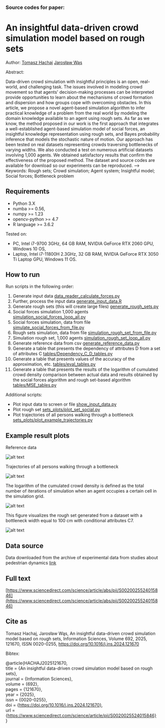 ### Source codes for paper:

# An insightful data-driven crowd simulation model based on rough sets 

Author: [Tomasz Hachaj](https://home.agh.edu.pl/~thachaj/) [Jarosław Wąs](https://home.agh.edu.pl/~jarek/)

Abstract:

Data-driven crowd simulation with insightful principles is an open, real-world, and challenging task. The issues involved in modeling crowd movement so that agents' decision-making processes can be interpreted provide opportunities to learn about the mechanisms of crowd formation and dispersion and how groups cope with overcoming obstacles. In this article, we propose a novel agent-based simulation algorithm to infer practical knowledge of a problem from the real world by modeling the domain knowledge available to an agent using rough sets. As far as we know, the method proposed in our work is the first approach that integrates a well-established agent-based simulation model of social forces, an insightful knowledge representation using rough sets, and Bayes probability inference that models the stochastic nature of motion. Our approach has been tested on real datasets representing crowds traversing bottlenecks of varying widths. We also conducted a test on numerous artificial datasets involving 1,000 agents. We obtained satisfactory results that confirm the effectiveness of the proposed method. The dataset and source codes are available for download so our experiments can be reproduced.
-->
Keywords: Rough sets; Crowd simulation; Agent system; Insightful model; Social forces; Bottleneck problem

## Requirements

- Python 3.X
- numba >= 0.56, 
- numpy >= 1.23
- opencv-python >= 4.7
- R language >= 3.6.2 

Tested on: 
- PC, Intel i7-9700 3GHz, 64 GB RAM, NVIDIA GeForce RTX 2060 GPU, Windows 10 OS,
- Laptop, Intel i7-11800H 2.3GHz, 32 GB RAM, NVIDIA GeForce RTX 3050 Ti Laptop GPU, Windows 11 OS.

## How to run

Run scripts in the following order:
1. Generate input data [data_reader_calculate_forces.py](data_reader_calculate_forces.py)
2. Further, process the input data [generate_input_data.R](generate_input_data.R)
3. Generate rough sets (this will create large files) [generate_rough_sets.py](generate_rough_sets.py)
4. Social forces simulation 1,000 agents [simulation_social_forces_loop_all.py](simulation_social_forces_loop_all.py)
5. Social forces simulation, data from file [simulate_social_forces_from_file.py](simulate_social_forces_from_file.py)
6. Rough sets simulation, data from file [simulation_rough_set_from_file.py](simulation_rough_set_from_file.py)
7. Simulation rough set, 1,000 agents [simulation_rough_set_loop_all.py](simulation_rough_set_loop_all.py)
8. Generate reference data from csv [generate_reference_data.py](generate_reference_data.py)
9. Generate a table that presents the dependency of attributes D from a set of attributes C [tables/Dependency_C_D_tables.py](tables/Dependency_C_D_tables.py)
10. Generate a table that presents values of the accuracy of the approximation, etc. [tables/eval_tables.py](tables/eval_tables.py)
11. Generate a table that presents the results of the logarithm of cumulated crowd density comparison between actual data and results obtained by the social forces algorithm and rough set-based algorithm [tables/MSE_tables.py](tables/MSE_tables.py)

Additional scripts:
- Plot input data to screen or file [show_input_data.py](show_input_data.py)
- Plot rough set [sets_plots/plot_set_social.py](sets_plots/plot_set_social.py)
- Plot trajectories of all persons walking through a bottleneck [sets_plots/plot_example_trajectories.py](sets_plots/plot_example_trajectories.py) 
## Example result plots

Reference data

![alt text](fig/reference90/00200.png)

Trajectories of all persons walking through a bottleneck

![alt text](image/tp.png)

The logarithm of the cumulated crowd density is defined as the total number of iterations of simulation when an agent occupies a certain cell in the simulation grid.

![alt text](image/rougfromfile90.0.5.png)

This figure visualizes the rough set generated from a dataset with a bottleneck width equal to 100 cm with conditional attributes C7.

![alt text](image/rs.png)


## Data source

Data downloaded from the archive of experimental data from studies about pedestrian dynamics [link](https://ped.fz-juelich.de/database/doku.php)

## Full text

[https://www.sciencedirect.com/science/article/abs/pii/S0020025524015846](https://www.sciencedirect.com/science/article/abs/pii/S0020025524015846)

## Cite as

Tomasz Hachaj, Jarosław Wąs, An insightful data-driven crowd simulation model based on rough sets, Information Sciences, Volume 692, 2025, 121670, ISSN 0020-0255, https://doi.org/10.1016/j.ins.2024.121670

Bibtex:

@article{HACHAJ2025121670,\
title = {An insightful data-driven crowd simulation model based on rough sets},\
journal = {Information Sciences},\
volume = {692},\
pages = {121670},\
year = {2025},\
issn = {0020-0255},\
doi = {https://doi.org/10.1016/j.ins.2024.121670}, \
url = {https://www.sciencedirect.com/science/article/pii/S0020025524015846} \
}
